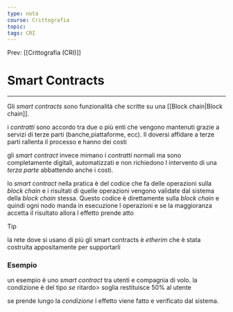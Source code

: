 ```yaml
---
type: nota
course: Crittografia
topic: 
tags: CRI
---
```


Prev: [[Crittografia (CRI)]]

# Smart Contracts
---
Gli _smart contracts_ sono funzionalità che scritte su una [[Block chain|Block chain]]. 

i _contratti_ sono accordo tra due o più enti che vengono mantenuti grazie a servizi di terze parti (banche,piattaforme, ecc). Il doversi affidare a terze parti rallenta il processo e hanno dei costi 

gli  _smart contract_ invece mimano i _contratti_ normali ma sono completamente digitali, automatizzati e non richiedono l intervento di una _terza parte_ abbattendo anche i costi.

lo  _smart contract_ nella pratica è del codice che fa delle operazioni sulla _block chain_ e i risultati di quelle operazioni vengono validate dal sistema della _block chain_ stessa.
Questo codice è direttamente sulla _block chain_ e quindi ogni nodo manda in esecuzione l operazioni e se la maggioranza accetta il risultato allora l effetto prende atto

>[!tip]
>la rete dove si usano di più gli smart contracts è _etherim_ che è stata costruita appositamente per supportarli

### Esempio
un esempio è uno _smart contract_ tra utenti e compagnia di volo.
la condizione è del tipo 
_se_ ritardo> soglia
	restituisce 50% al utente

se prende lungo la _condizione_ l effetto viene fatto e verificato dal sistema.


